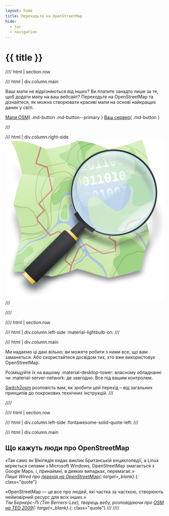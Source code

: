 ```yaml
---
layout: home
title: Переходьте на OpenStreetMap
hide: 
  - toc
  - navigation
---
```


# {{ title }}

//// html | section.row

/// html | div.column.main

Ваші мапи не відрізняються від інших? Ви платите занадто лише за те, щоб додати мапу на ваш вебсайт? Переходьте на OpenStreetMap та дізнайтеся, як можна створювати красиві мапи на основі найкращих даних у світі.

[Мапи OSM](using-tiles/){ .md-button .md-button--primary } [Ваш сервер](serving-tiles/){ .md-button }

///

/// html | div.column.right-side
  ![OpenStreetMap icon](assets/img/open-street-map-medium.png)
///

////

//// html | section.row

/// html | div.column.left-side
:material-lightbulb-on:
///

/// html | div.column.main

Ми надаємо ці дані вільно; ви можете робити з ними все, що вам заманеться. Або скористайтеся досвідом тих, хто вже використовує OpenStreetMap.

Розміщуйте їх на вашому :material-desktop-tower: власному обладнанні чи :material-server-network: де завгодно. Все під вашим контролем.

[Switch2osm](#) розповість вам, як зробити цей перехід – від загальних принципів до покрокових технічних інструкцій.
///

////

//// html | section.row

/// html | div.column.left-side
:fontawesome-solid-quote-left:
///

/// html | div.column.main

## Що кажуть люди про OpenStreetMap

&laquo;Так само як Вікіпедія кидає виклик Британській енциклопедії, а Linux міряється силами з Microsoft Windows, OpenStreetMap змагається з Google Maps, і, принаймні, в деяких випадках, перемагає.&raquo;<br />
*Пише Wired про [перехід на OpenStreetMap](http://www.wired.com/wiredenterprise/2012/01/openstreetmap-google/){: target=_blank}.*{: class="quote"}

&laquo;OpenStreetMap&nbsp;— це все про людей, які частка за часткою, створюють неймовірний ресурс для всіх інших.&raquo;<br />
*Тім Бернерс-Лі (Tim Berners-Lee), творець вебу, розповідаючи про [OSM на TED 2009](https://www.ted.com/talks/tim_berners_lee_the_next_web/transcript){: target=_blank}.*{: class="quote"}
///
////
